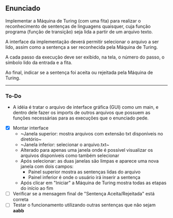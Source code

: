 ## Enunciado

Implementar a Máquina de Turing (com uma fita) para realizar o reconhecimento de sentenças de linguagens quaisquer, cuja função programa (função de transição) seja lida a partir de um arquivo texto.

A interface da implementação deverá permitir selecionar o arquivo a ser lido, assim como a sentença a ser reconhecida pela Máquina de Turing.

A cada passo da execução deve ser exibido, na tela, o número do passo, o símbolo lido da entrada e a fita.

Ao final, indicar se a sentença foi aceita ou rejeitada pela Máquina de Turing.

---

### To-Do

- A idéia é tratar o arquivo de interface gráfica (GUI) como um main, e dentro dele fazer os imports de outros arquivos que possuem as funções necessárias para as execuções que o enunciado pede.

- [x] Montar interface
    - ~Janela superior: mostra arquivos com extensão txt disponíveis no diretório~
    - ~Janela inferior: selecionar o arquivo.txt~
    - Alterado para apenas uma janela onde é possível visualizar os arquivos disponíveis como também selecionar
    - Após selecionar: as duas janelas são limpas e aparece uma nova janela com dois campos:
        - Painel superior mostra as sentenças lidas do arquivo
        - Painel inferior é onde o usuário irá inserir a sentença
    - Após clicar em "Iniciar" a Máquina de Turing mostra todas as etapas do início ao fim
- [ ] Verificar se a mensagem final de "Sentença Aceita/Rejeitada" está correta
- [ ] Testar o funcionamento utilizando outras sentenças que não sejam **aabb**
